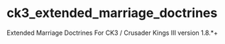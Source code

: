 # ck3_extended_marriage_doctrines
Extended Marriage Doctrines For CK3 / Crusader Kings III version 1.8.*+
